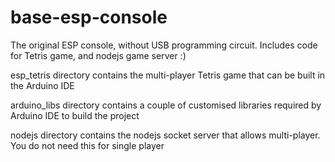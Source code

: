 # base-esp-console
The original ESP console, without USB programming circuit. Includes code for Tetris game, and nodejs game server :)

esp_tetris directory contains the multi-player Tetris game that can be built in the Arduino IDE

arduino_libs directory contains a couple of customised libraries required by Arduino IDE to build the project

nodejs directory contains the nodejs socket server that allows multi-player. You do not need this for single player
